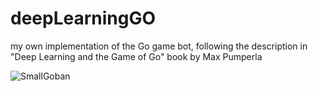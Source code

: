 # deepLearningGO
my own implementation of the Go game bot, following the description in "Deep Learning and the Game of Go" book by Max Pumperla

![SmallGoban](https://github.com/mdabrowski-phd/deepLearningGO/assets/62251392/88cae22a-d67f-430b-9caf-85eb35c55bf7)
